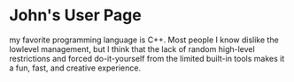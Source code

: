 # John's User Page

my favorite programming language is C++. Most people I know dislike the lowlevel management, but I think that the lack of random high-level restrictions and forced do-it-yourself from the limited built-in tools makes it a fun, fast, and creative experience.